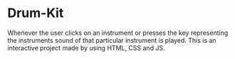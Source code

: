 # Drum-Kit
Whenever the user clicks on an instrument or presses the key representing the instruments sound of that particular instrument is played. This is an interactive project made by using HTML, CSS and JS.
